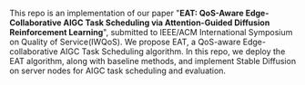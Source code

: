 This repo is an implementation of our paper "**EAT: QoS-Aware Edge-Collaborative AIGC Task Scheduling via Attention-Guided Diffusion Reinforcement Learning**", submitted to IEEE/ACM International Symposium on Quality of Service(IWQoS).
We propose EAT, a QoS-aware Edge-collaborative AIGC Task Scheduling algorithm. In this repo, we deploy the EAT algorithm, along with baseline methods, and implement Stable Diffusion on server nodes for AIGC task scheduling and evaluation.
